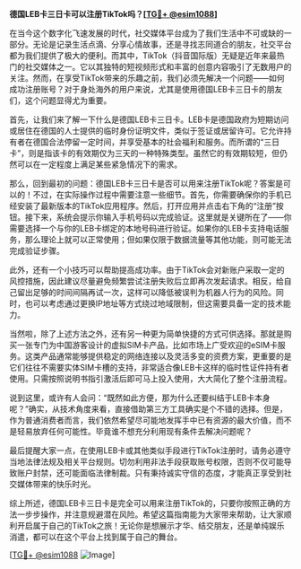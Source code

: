 **德国LEB卡三日卡可以注册TikTok吗？[[TG💪+ @esim1088](https://t.me/s/esim1088)]**

在当今这个数字化飞速发展的时代，社交媒体平台成为了我们生活中不可或缺的一部分。无论是记录生活点滴、分享心情故事，还是寻找志同道合的朋友，社交平台都为我们提供了极大的便利。而其中，TikTok（抖音国际版）无疑是近年来最热门的社交媒体之一。它以其独特的短视频形式和丰富的创意内容吸引了无数用户的关注。然而，在享受TikTok带来的乐趣之前，我们必须先解决一个问题——如何成功注册账号？对于身处海外的用户来说，尤其是使用德国LEB卡三日卡的朋友们，这个问题显得尤为重要。

首先，让我们来了解一下什么是德国LEB卡三日卡。LEB卡是德国政府为短期访问或居住在德国的人士提供的临时身份证明文件，类似于签证或居留许可。它允许持有者在德国合法停留一定时间，并享受基本的社会福利和服务。而所谓的“三日卡”，则是指该卡的有效期仅为三天的一种特殊类型。虽然它的有效期较短，但仍然可以在一定程度上满足某些紧急情况下的需求。

那么，回到最初的问题：德国LEB卡三日卡是否可以用来注册TikTok呢？答案是可以的！不过，在实际操作过程中需要注意一些细节。首先，你需要确保你的手机已经安装了最新版本的TikTok应用程序。然后，打开应用并点击右下角的“注册”按钮。接下来，系统会提示你输入手机号码以完成验证。这里就是关键所在了——你需要选择一个与你的LEB卡绑定的本地号码进行验证。如果你的LEB卡支持电话服务，那么理论上就可以正常使用；但如果仅限于数据流量等其他功能，则可能无法完成验证步骤。

此外，还有一个小技巧可以帮助提高成功率。由于TikTok会对新账户采取一定的风控措施，因此建议尽量避免频繁尝试注册失败后立即再次发起请求。相反，给自己留出足够的时间间隔再试一次，这样可以降低被误判为机器人行为的风险。同时，也可以考虑通过更换IP地址等方式绕过地域限制，但这需要具备一定的技术能力。

当然啦，除了上述方法之外，还有另一种更为简单快捷的方式可供选择。那就是购买一张专门为中国游客设计的虚拟SIM卡产品，比如市场上广受欢迎的eSIM卡服务。这类产品通常能够提供稳定的网络连接以及灵活多变的资费方案，更重要的是它们往往不需要实体SIM卡槽的支持，非常适合像LEB卡这样的临时性证件持有者使用。只需按照说明书指引激活后即可马上投入使用，大大简化了整个注册流程。

说到这里，或许有人会问：“既然如此方便，那为什么还要纠结于LEB卡本身呢？”确实，从技术角度来看，直接借助第三方工具确实是个不错的选择。但是，作为普通消费者而言，我们依然希望尽可能地发挥手中已有资源的最大价值，而不是轻易放弃任何可能性。毕竟谁不想充分利用现有条件去解决问题呢？

最后提醒大家一点，在使用LEB卡或其他类似手段进行TikTok注册时，请务必遵守当地法律法规及相关平台规则。切勿利用非法手段获取账号权限，否则不仅可能导致账户封禁，还可能面临法律制裁。只有秉持诚实守信的态度，才能真正享受到社交媒体带来的快乐时光。

综上所述，德国LEB卡三日卡是完全可以用来注册TikTok的，只要你按照正确的方法一步步操作，并注意规避潜在风险。希望这篇指南能为大家带来帮助，让大家顺利开启属于自己的TikTok之旅！无论你是想展示才华、结交朋友，还是单纯娱乐消遣，都可以在这个平台上找到属于自己的舞台。

[[TG💪+ @esim1088](https://t.me/s/esim1088) ![Image](https://i.postimg.cc/4NQfJmqS/Snipaste-2025-05-13-00-14-12.png)]